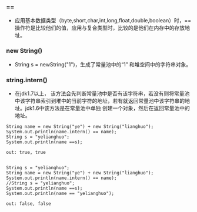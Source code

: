 


### ==
* 应用基本数据类型（byte,short,char,int,long,float,double,boolean）时，==操作符是比较他们的值，应用与复合类型时，比较的是他们在内存中的存放地址。

### new String()
* String s = newString("1")，生成了常量池中的“1” 和堆空间中的字符串对象。

### string.intern()
* 在jdk1.7以上， 该方法会先判断常量池中是否有该字符串，若没有则将常量池中该字符串索引到堆中的当前字符的地址，若有就返回常量池中该字符串的地址。jdk1.6中该方法是在常量池中单独
创建一个对象，然后在返回常量池中的地址。
```
String name = new String("ye") + new String("lianghuo");
System.out.println(name.intern() == name);
String s = "yelianghuo";
System.out.println(name ==s);

out: true, true


String s = "yelianghuo";
String name = new String("ye") + new String("lianghuo");
System.out.println(name.intern() == name);
//String s = "yelianghuo";
System.out.println(name ==s);
System.out.println(name == "yelianghuo");

out: false, false
```